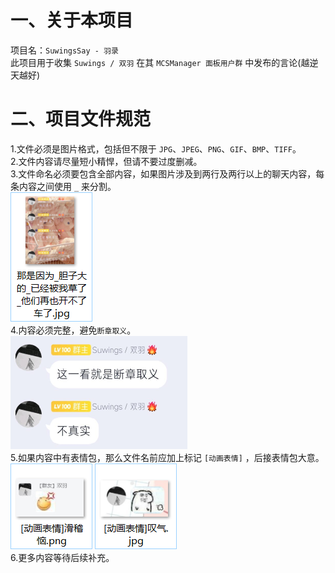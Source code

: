 # 一、关于本项目 
项目名：`SuwingsSay - 羽录`  
此项目用于收集 `Suwings / 双羽` 在其 `MCSManager 面板用户群` 中发布的言论(越逆天越好)


# 二、项目文件规范
1.文件必须是图片格式，包括但不限于 `JPG`、`JPEG`、`PNG`、`GIF`、`BMP`、`TIFF`。  
2.文件内容请尽量短小精悍，但请不要过度删减。  
3.文件命名必须要包含全部内容，如果图片涉及到两行及两行以上的聊天内容，每条内容之间使用 `_` 来分割。  
![SuwingsSay - 那是因为_胆子大的_已经被我草了_他们再也开不了车了](./readme/那是因为_胆子大的_已经被我草了_他们再也开不了车了-示例.png "SuwingsSay - 那是因为_胆子大的_已经被我草了_他们再也开不了车了")  
4.内容必须完整，避免`断章取义`。  
![SuwingsSay - 这一看就是断章取义_不真实](./readme/这一看就是断章取义_不真实.png "SuwingsSay - 这一看就是断章取义_不真实")  
5.如果内容中有表情包，那么文件名前应加上标记 `[动画表情]` ，后接表情包大意。  
![示例 - 表情包命名规范](./readme/示例-表情包命名规范.png "示例 - 表情包命名规范")
![示例 - 表情包命名规范2](./readme/示例-表情包命名规范2.png "示例 - 表情包命名规范2")  
6.更多内容等待后续补充。  
